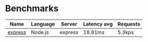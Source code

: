 <!-- README.md is generated from README.ecr, do not edit -->

# Benchmarks

| Name                          | Language      | Server          | Latency avg      | Requests      |
| ----------------------------  | ------------- | --------------- | ---------------- | ------------- |
| [express](https://github.com/expressjs/express) | Node.js | express | 18.81ms | 5.3kps |
